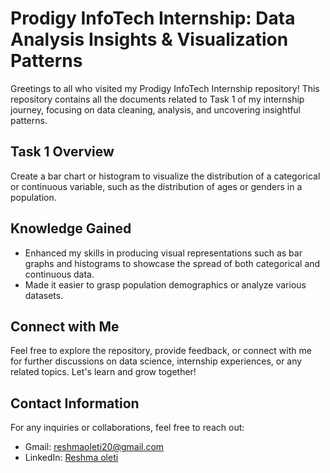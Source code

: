 # Prodigy InfoTech Internship: Data Analysis Insights & Visualization Patterns

Greetings to all who visited my Prodigy InfoTech Internship repository! This repository contains all the documents related to Task 1 of my internship journey, focusing on data cleaning, analysis, and uncovering insightful patterns.

## Task 1 Overview

Create a bar chart or histogram to visualize the distribution of a categorical or continuous variable, such as the distribution of ages or genders in a population.

## Knowledge Gained
- Enhanced my skills in producing visual representations such as bar graphs and histograms to showcase the spread of both categorical and continuous data.
- Made it easier to grasp population demographics or analyze various datasets.

## Connect with Me

Feel free to explore the repository, provide feedback, or connect with me for further discussions on data science, internship experiences, or any related topics. Let's learn and grow together!

## Contact Information

For any inquiries or collaborations, feel free to reach out:

- Gmail: [reshmaoleti20@gmail.com](mailto:reshmaoleti20@gmail.com)
- LinkedIn: [Reshma oleti](https://www.linkedin.com/in/reshmaoleti/)
